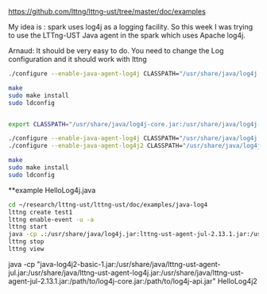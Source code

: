 https://github.com/lttng/lttng-ust/tree/master/doc/examples


My idea is :
spark uses log4j as a logging facility. So this week I was trying to use the LTTng-UST Java agent in the spark which uses Apache log4j.

Arnaud:
It should be very easy to do. You need to change the Log configuration and it should work with lttng



```bash
./configure --enable-java-agent-log4j CLASSPATH="/usr/share/java/log4j.jar"

make
sudo make install
sudo ldconfig
```

```bash

export CLASSPATH="/usr/share/java/log4j-core.jar:/usr/share/java/log4j-api.jar"

./configure --enable-java-agent-log4j CLASSPATH="/usr/share/java/log4j.jar"
./configure --enable-java-agent-log4j2 CLASSPATH="/usr/share/java/log4j-core.jar:/usr/share/java/log4j-api.jar"

make
sudo make install
sudo ldconfig

```

**example HelloLog4j.java 
```bash
cd ~/research/lttng-ust/lttng-ust/doc/examples/java-log4
lttng create test1
lttng enable-event -u -a
lttng start
java -cp .:/usr/share/java/log4j.jar:lttng-ust-agent-jul-2.13.1.jar:/usr/share/java/lttng-ust-agent-jul.jar:/usr/share/java/lttng-ust-agent-log4j.jar:/usr/share/java/lttng-ust-agent-jul-2.13.1.jar HelloLog4j
lttng stop
lttng view
```


java -cp "java-log4j2-basic-1.jar:/usr/share/java/lttng-ust-agent-jul.jar:/usr/share/java/lttng-ust-agent-log4j.jar:/usr/share/java/lttng-ust-agent-jul-2.13.1.jar:/path/to/log4j-core.jar:/path/to/log4j-api.jar" HelloLog4j2



